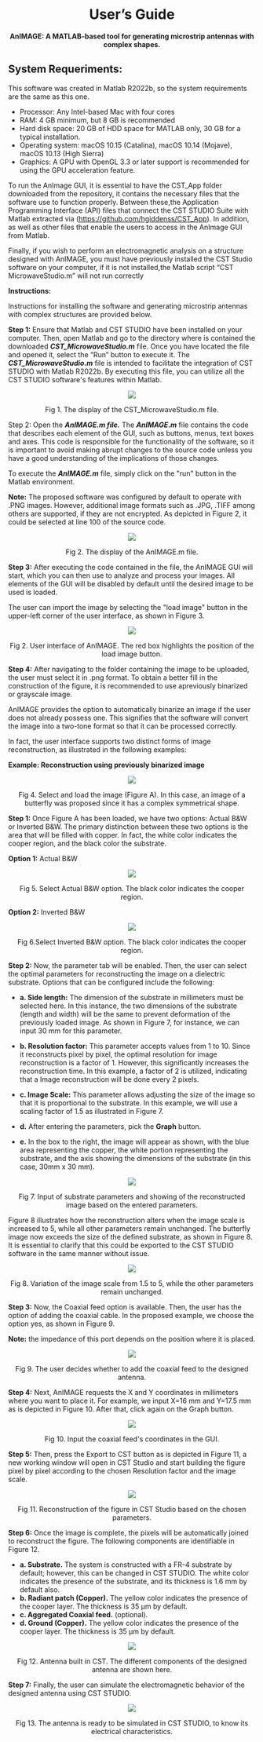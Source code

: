 # <div align="center">User’s Guide</center></div>

<div align="center"><b> AnIMAGE: A MATLAB-based tool for generating microstrip antennas with complex shapes.</b></div>

## System Requeriments:

This software was created in Matlab R2022b, so the system requirements are the same as this one.
- Processor: Any Intel-based Mac with four cores
- RAM: 4 GB minimum, but 8 GB is recommended
- Hard disk space: 20 GB of HDD space for MATLAB only, 30 GB for a typical installation.
- Operating system: macOS 10.15 (Catalina), macOS 10.14 (Mojave), macOS 10.13 (High
Sierra)
- Graphics: A GPU with OpenGL 3.3 or later support is recommended for using the GPU
acceleration feature.

To run the AnImage GUI, it is essential to have the CST_App folder downloaded from the
repository, it contains the necessary files that the software use to function properly. Between these,the Application Programming Interface (API) files that connect the CST STUDIO Suite with
Matlab extracted via (https://github.com/hgiddenss/CST_App). In addition, as well as other files
that enable the users to access in the AnImage GUI from Matlab.

Finally, if you wish to perform an electromagnetic analysis on a structure designed with AnIMAGE,
you must have previously installed the CST Studio software on your computer, if it is not installed,the Matlab script “CST MicrowaveStudio.m” will not run correctly

**Instructions:**

Instructions for installing the software and generating microstrip antennas with complex structures are provided below.

**Step 1:** Ensure that Matlab and CST STUDIO have been installed on your computer. Then, open
Matlab and go to the directory where is contained the downloaded ***CST_MicrowaveStudio.m*** file. Once you have located the file and opened it, select the “Run” button to execute it.
The ***CST_MicrowaveStudio.m*** file is intended to facilitate the integration of CST STUDIO with Matlab R2022b. By executing this file, you can utilize all the CST STUDIO software's features within Matlab.

<div align="center"><img src="Images/Fig1.PNG"></div>
<p align="center">Fig 1. The display of the CST_MicrowaveStudio.m file.</p>

Step 2: Open the ***AnIMAGE.m file.*** The ***AnIMAGE.m*** file contains the code that describes each element of the GUI, such as buttons, menus, text boxes and axes. This code is responsible for the functionality of the software, so it is important to avoid making abrupt changes to the source code unless you have a good understanding of the implications of those changes.

To execute the ***AnIMAGE.m*** file, simply click on the "run" button in the Matlab environment.

**Note:** The proposed software was configured by default to operate with .PNG images. However, additional image formats such as .JPG, .TIFF among others are supported, if they are not encrypted. As depicted in Figure 2, it could be selected at line 100 of the source code.

<div align="center"><img src="Images/Fig2.PNG"></div>
<p align="center">Fig 2. The display of the AnIMAGE.m file.</p>

**Step 3:** After executing the code contained in the file, the AnIMAGE GUI will start, which you can then use to analyze and process your images. All elements of the GUI will be disabled by default until the desired image to be used is loaded.

The user can import the image by selecting the "load image" button in the upper-left corner of the user interface, as shown in Figure 3.

<div align="center"><img src="Images/Fig3.PNG"></div>
<p align="center">Fig 2. User interface of AnIMAGE. The red box highlights the position of the load image button.</p>

**Step 4:** After navigating to the folder containing the image to be uploaded, the user must select it in .png format. To obtain a better fill in the construction of the figure, it is recommended to use apreviously binarized or grayscale image. 

AnIMAGE provides the option to automatically binarize an image if the user does not already possess one. This signifies that the software will convert the image into a two-tone format so that it can be processed correctly.

In fact, the user interface supports two distinct forms of image reconstruction, as illustrated in the following examples:

**Example: Reconstruction using previously binarized image**

<div align="center"><img src="Images/Fig4.PNG"></div>
<p align="center">Fig 4. Select and load the image (Figure A). In this case, an image of a butterfly was proposed since it has a complex symmetrical shape.</p>

**Step 1:** Once Figure A has been loaded, we have two options: Actual B&W or Inverted B&W. The primary distinction between these two options is the area that will be filled with copper. In fact, the white color indicates the cooper region, and the black color the substrate.

**Option 1:** Actual B&W

<div align="center"><img src="Images/Fig5.PNG"></div>
<p align="center">Fig 5. Select Actual B&W option. The black color indicates the cooper region. </p>

**Option 2:** Inverted B&W

<div align="center"><img src="Images/Fig6.PNG"></div>
<p align="center">Fig 6.Select Inverted B&W option. The black color indicates the cooper region.</p>

**Step 2:** Now, the parameter tab will be enabled. Then, the user can select the optimal parameters for reconstructing the image on a dielectric substrate. Options that can be configured include the following:

- **a. Side length:** The dimension of the substrate in millimeters must be selected here. In this instance, the two dimensions of the substrate (length and width) will be the same to prevent deformation of the previously loaded image. As shown in Figure 7, for instance, we can
input 30 mm for this parameter.

- **b. Resolution factor:** This parameter accepts values from 1 to 10. Since it reconstructs pixel by pixel, the optimal resolution for image reconstruction is a factor of 1. However, this significantly increases the reconstruction time. In this example, a factor of 2 is utilized, indicating that a Image reconstruction will be done every 2 pixels.

- **c. Image Scale:** This parameter allows adjusting the size of the image so that it is proportional to the substrate. In this example, we will use a scaling factor of 1.5 as illustrated in Figure 7.

- **d.** After entering the parameters, pick the **Graph** button.

- **e.** In the box to the right, the image will appear as shown, with the blue area representing the copper, the white portion representing the substrate, and the axis showing the dimensions of the substrate (in this case, 30mm x 30 mm).

<div align="center"><img src="Images/Fig7.PNG"></div>
<p align="center">Fig 7. Input of substrate parameters and showing of the reconstructed image based on the entered parameters.</p>

Figure 8 illustrates how the reconstruction alters when the image scale is increased to 5, while all other parameters remain unchanged. The butterfly image now exceeds the size of the defined substrate, as shown in Figure 8. It is essential to clarify that this could be exported to the CST STUDIO software in the same manner without issue.

<div align="center"><img src="Images/Fig8.PNG"></div>
<p align="center">Fig 8.  Variation of the image scale from 1.5 to 5, while the other parameters remain unchanged.</p>

**Step 3:** Now, the Coaxial feed option is available. Then, the user has the option of adding the coaxial cable. In the proposed example, we choose the option yes, as shown in Figure 9.

**Note:** the impedance of this port depends on the position where it is placed.

<div align="center"><img src="Images/Fig9.PNG"></div>
<p align="center">Fig 9. The user decides whether to add the coaxial feed to the designed antenna.</p>

**Step 4:** Next, AnIMAGE requests the X and Y coordinates in millimeters where you want to place it. For example, we input X=16 mm and Y=17.5 mm as is depicted in Figure 10. After that, click again on the Graph button.

<div align="center"><img src="Images/Fig10.PNG"></div>
<p align="center">Fig 10.  Input the coaxial feed's coordinates in the GUI.</p>

**Step 5:** Then, press the Export to CST button as is depicted in Figure 11, a new working window will open in CST Studio and start building the figure pixel by pixel according to the chosen Resolution factor and the image scale.

<div align="center"><img src="Images/Fig11.PNG"></div>
<p align="center">Fig 11. Reconstruction of the figure in CST Studio based on the chosen parameters.</p>

**Step 6:** Once the image is complete, the pixels will be automatically joined to reconstruct the figure. The following components are identifiable in Figure 12.

- **a. Substrate.** The system is constructed with a FR-4 substrate by default; however, this can be changed in CST STUDIO. The white color indicates the presence of the substrate,
and its thickness is 1.6 mm by default also.
- **b. Radiant patch (Copper).** The yellow color indicates the presence of the cooper layer.
The thickness is 35 µm by default.
- **c. Aggregated Coaxial feed.** (optional).
- **d. Ground (Copper).** The yellow color indicates the presence of the cooper layer. The
thickness is 35 µm by default.

<div align="center"><img src="Images/Fig12.PNG"></div>
<p align="center">Fig 12. Antenna built in CST. The different components of the designed antenna are shown here. </p>

**Step 7:** Finally, the user can simulate the electromagnetic behavior of the designed antenna using CST STUDIO.

<div align="center"><img src="Images/Fig13.PNG"></div>
<p align="center">Fig 13. The antenna is ready to be simulated in CST STUDIO, to know its electrical characteristics. </p>
